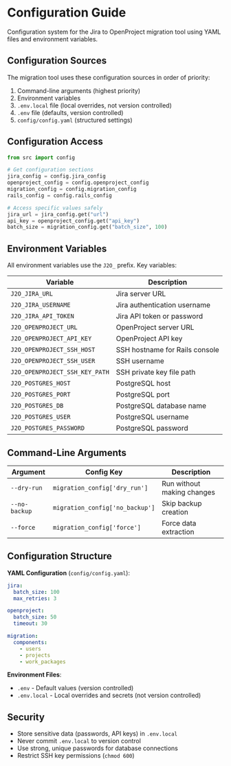 # Configuration Guide

Configuration system for the Jira to OpenProject migration tool using YAML files and environment variables.

## Configuration Sources

The migration tool uses these configuration sources in order of priority:

1. Command-line arguments (highest priority)
2. Environment variables
3. `.env.local` file (local overrides, not version controlled)
4. `.env` file (defaults, version controlled)
5. `config/config.yaml` (structured settings)

## Configuration Access

```python
from src import config

# Get configuration sections
jira_config = config.jira_config
openproject_config = config.openproject_config
migration_config = config.migration_config
rails_config = config.rails_config

# Access specific values safely
jira_url = jira_config.get("url")
api_key = openproject_config.get("api_key")
batch_size = migration_config.get("batch_size", 100)
```

## Environment Variables

All environment variables use the `J2O_` prefix. Key variables:

| Variable | Description |
|----------|-------------|
| `J2O_JIRA_URL` | Jira server URL |
| `J2O_JIRA_USERNAME` | Jira authentication username |
| `J2O_JIRA_API_TOKEN` | Jira API token or password |
| `J2O_OPENPROJECT_URL` | OpenProject server URL |
| `J2O_OPENPROJECT_API_KEY` | OpenProject API key |
| `J2O_OPENPROJECT_SSH_HOST` | SSH hostname for Rails console |
| `J2O_OPENPROJECT_SSH_USER` | SSH username |
| `J2O_OPENPROJECT_SSH_KEY_PATH` | SSH private key file path |
| `J2O_POSTGRES_HOST` | PostgreSQL host |
| `J2O_POSTGRES_PORT` | PostgreSQL port |
| `J2O_POSTGRES_DB` | PostgreSQL database name |
| `J2O_POSTGRES_USER` | PostgreSQL username |
| `J2O_POSTGRES_PASSWORD` | PostgreSQL password |

## Command-Line Arguments

| Argument | Config Key | Description |
|----------|------------|-------------|
| `--dry-run` | `migration_config['dry_run']` | Run without making changes |
| `--no-backup` | `migration_config['no_backup']` | Skip backup creation |
| `--force` | `migration_config['force']` | Force data extraction |

## Configuration Structure

**YAML Configuration** (`config/config.yaml`):
```yaml
jira:
  batch_size: 100
  max_retries: 3

openproject:
  batch_size: 50
  timeout: 30

migration:
  components:
    - users
    - projects
    - work_packages
```

**Environment Files**:
- `.env` - Default values (version controlled)
- `.env.local` - Local overrides and secrets (not version controlled)

## Security

- Store sensitive data (passwords, API keys) in `.env.local`
- Never commit `.env.local` to version control
- Use strong, unique passwords for database connections
- Restrict SSH key permissions (`chmod 600`)
